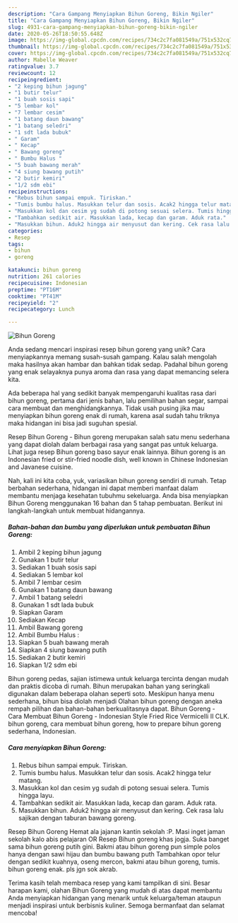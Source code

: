 ```yaml
---
description: "Cara Gampang Menyiapkan Bihun Goreng, Bikin Ngiler"
title: "Cara Gampang Menyiapkan Bihun Goreng, Bikin Ngiler"
slug: 4931-cara-gampang-menyiapkan-bihun-goreng-bikin-ngiler
date: 2020-05-26T18:50:55.648Z
image: https://img-global.cpcdn.com/recipes/734c2c7fa081549a/751x532cq70/bihun-goreng-foto-resep-utama.jpg
thumbnail: https://img-global.cpcdn.com/recipes/734c2c7fa081549a/751x532cq70/bihun-goreng-foto-resep-utama.jpg
cover: https://img-global.cpcdn.com/recipes/734c2c7fa081549a/751x532cq70/bihun-goreng-foto-resep-utama.jpg
author: Mabelle Weaver
ratingvalue: 3.7
reviewcount: 12
recipeingredient:
- "2 keping bihun jagung"
- "1 butir telur"
- "1 buah sosis sapi"
- "5 lembar kol"
- "7 lembar cesim"
- "1 batang daun bawang"
- "1 batang seledri"
- "1 sdt lada bubuk"
- " Garam"
- " Kecap"
- " Bawang goreng"
- " Bumbu Halus "
- "5 buah bawang merah"
- "4 siung bawang putih"
- "2 butir kemiri"
- "1/2 sdm ebi"
recipeinstructions:
- "Rebus bihun sampai empuk. Tiriskan."
- "Tumis bumbu halus. Masukkan telur dan sosis. Acak2 hingga telur matang."
- "Masukkan kol dan cesim yg sudah di potong sesuai selera. Tumis hingga layu."
- "Tambahkan sedikit air. Masukkan lada, kecap dan garam. Aduk rata."
- "Masukkan bihun. Aduk2 hingga air menyusut dan kering. Cek rasa lalu sajikan dengan taburan bawang goreng."
categories:
- Resep
tags:
- bihun
- goreng

katakunci: bihun goreng 
nutrition: 261 calories
recipecuisine: Indonesian
preptime: "PT16M"
cooktime: "PT41M"
recipeyield: "2"
recipecategory: Lunch

---
```



![Bihun Goreng](https://img-global.cpcdn.com/recipes/734c2c7fa081549a/751x532cq70/bihun-goreng-foto-resep-utama.jpg)

Anda sedang mencari inspirasi resep bihun goreng yang unik? Cara menyiapkannya memang susah-susah gampang. Kalau salah mengolah maka hasilnya akan hambar dan bahkan tidak sedap. Padahal bihun goreng yang enak selayaknya punya aroma dan rasa yang dapat memancing selera kita.

Ada beberapa hal yang sedikit banyak mempengaruhi kualitas rasa dari bihun goreng, pertama dari jenis bahan, lalu pemilihan bahan segar, sampai cara membuat dan menghidangkannya. Tidak usah pusing jika mau menyiapkan bihun goreng enak di rumah, karena asal sudah tahu triknya maka hidangan ini bisa jadi suguhan spesial.

Resep Bihun Goreng - Bihun goreng merupakan salah satu menu sederhana yang dapat diolah dalam berbagai rasa yang sangat pas untuk keluarga. Lihat juga resep Bihun goreng baso sayur enak lainnya. Bihun goreng is an Indonesian fried or stir-fried noodle dish, well known in Chinese Indonesian and Javanese cuisine.


Nah, kali ini kita coba, yuk, variasikan bihun goreng sendiri di rumah. Tetap berbahan sederhana, hidangan ini dapat memberi manfaat dalam membantu menjaga kesehatan tubuhmu sekeluarga. Anda bisa menyiapkan Bihun Goreng menggunakan 16 bahan dan 5 tahap pembuatan. Berikut ini langkah-langkah untuk membuat hidangannya.

<!--inarticleads1-->

##### Bahan-bahan dan bumbu yang diperlukan untuk pembuatan Bihun Goreng:

1. Ambil 2 keping bihun jagung
1. Gunakan 1 butir telur
1. Sediakan 1 buah sosis sapi
1. Sediakan 5 lembar kol
1. Ambil 7 lembar cesim
1. Gunakan 1 batang daun bawang
1. Ambil 1 batang seledri
1. Gunakan 1 sdt lada bubuk
1. Siapkan  Garam
1. Sediakan  Kecap
1. Ambil  Bawang goreng
1. Ambil  Bumbu Halus :
1. Siapkan 5 buah bawang merah
1. Siapkan 4 siung bawang putih
1. Sediakan 2 butir kemiri
1. Siapkan 1/2 sdm ebi


Bihun goreng pedas, sajian istimewa untuk keluarga tercinta dengan mudah dan praktis dicoba di rumah. Bihun merupakan bahan yang seringkali digunakan dalam beberapa olahan seperti soto. Meskipun hanya menu sederhana, bihun bisa diolah menjadi Olahan bihun goreng dengan aneka rempah pilihan dan bahan-bahan berkualitasnya dapat. Bihun Goreng - Cara Membuat Bihun Goreng - Indonesian Style Fried Rice Vermicelli II CLK. bihun goreng, cara membuat bihun goreng, how to prepare bihun goreng sederhana, Indonesian. 

<!--inarticleads2-->

##### Cara menyiapkan Bihun Goreng:

1. Rebus bihun sampai empuk. Tiriskan.
1. Tumis bumbu halus. Masukkan telur dan sosis. Acak2 hingga telur matang.
1. Masukkan kol dan cesim yg sudah di potong sesuai selera. Tumis hingga layu.
1. Tambahkan sedikit air. Masukkan lada, kecap dan garam. Aduk rata.
1. Masukkan bihun. Aduk2 hingga air menyusut dan kering. Cek rasa lalu sajikan dengan taburan bawang goreng.


Resep Bihun Goreng Hemat ala jajanan kantin sekolah :P. Masi inget jaman sekolah kalo abis pelajaran OR Resep Bihun goreng khas jogja. Suka banget sama bihun goreng putih gini. Bakmi atau bihun goreng pun simple polos hanya dengan sawi hijau dan bumbu bawang puth Tambahkan opor telur dengan sedikit kuahnya, oseng mercon, bakmi atau bihun goreng, tumis. bihun goreng enak. pls jgn sok akrab. 

Terima kasih telah membaca resep yang kami tampilkan di sini. Besar harapan kami, olahan Bihun Goreng yang mudah di atas dapat membantu Anda menyiapkan hidangan yang menarik untuk keluarga/teman ataupun menjadi inspirasi untuk berbisnis kuliner. Semoga bermanfaat dan selamat mencoba!
